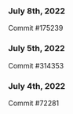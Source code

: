 ### July 8th, 2022

Commit #175239

### July 5th, 2022

Commit #314353


### July 4th, 2022

Commit #72281
